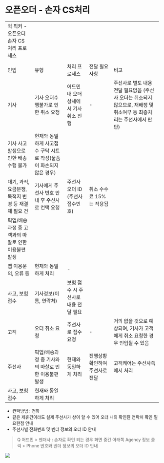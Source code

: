 # 오픈오더 - 손자 CS처리

|  |  |  |  |  |
| --- | --- | --- | --- | --- |
| 퀵 픽커 - 오픈오더 손자 CS 처리 프로세스 | | | | |
|  |  |  |  |  |
| 인입 | 유형 | 처리 프로세스 | 전달 필요 사항 | 비고 |
| 기사 | 기사 오더수행불가로 인한 취소 요청 | 어드민 내 오더상세에서 기사취소 진행 | - | 주선사로 별도 내용 전달 필요없음 (주선사 오더는 취소되지 않으므로, 재배정 및 취소여부 등 최종처리는 주선사에서 판단) |
| 기사 사고발생으로 인한 배송 수행 불가 | 현재와 동일하게 사고접수 구닥 시트로 작성(물품이 파손되지 않은 경우) |  |  |
| 대기, 과적, 요금분쟁, 목적지 변경 등 재결제 필요 건 | 기사에게 주선사 번호 안내 후 주선사로 컨택 요청 | 주선사 오더 ID (주선사 접수번호) | 취소 수수료 15%는 적용됨 |
| 픽업/배송과정 중 고객과의 마찰로 인한 이용불편 발생 |  |
| 앱 이용문의, 오류 등 | 현재와 동일하게 처리 | - |  |
| 사고, 보험 접수 | 기사정보(이름, 연락처) | 보험 접수 시 주선사로 내용 전달 필요 |
| 고객 | 오더 취소 요청 | 주선사로 접수 요청 | - | 거의 없을 것으로 예상되며, 기사가 고객에게 취소 요청한 경우 인입될 수 있음 |
| 주선사 | 픽업/배송과정 중 기사와의 마찰로 인한 이용불편 발생 | 현재와 동일하게 처리 | 진행상황 확인하여 주선사로 전달 | 고객케어는 주선사쪽에서 처리 |
| 사고, 보험 접수 | 현재와 동일하게 처리 |  |

* 컨택방법 : 전화
* 같은 제휴건이라도 실제 주선사가 상이 할 수 있어 오더 내의 확인된 연락처 확인 필요한점 안내
* 주선사별 전화번호 및 벤더 정보의 오더 ID 안내

> Q 어드민 > 벤더사 : 손자로 확인 되는 경우 화면 중간 아래쪽 Agency 정보 클릭 > Phone 번호와 벤더 정보의 오더 ID 안내

![](https://kakaomobilitysupport.zendesk.com/hc/article_attachments/34177671065625)